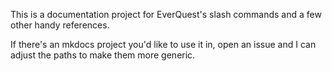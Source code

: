 This is a documentation project for EverQuest's slash commands and a few other handy references. 

If there's an mkdocs project you'd like to use it in, open an issue and I can adjust the paths to make them more generic.